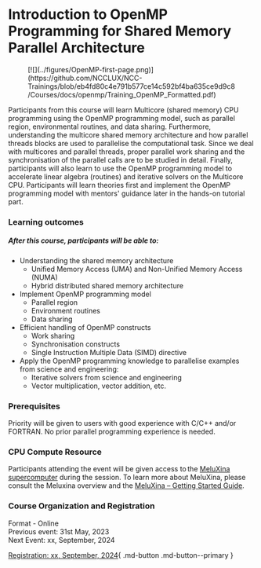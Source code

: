 # Introduction to OpenMP Programming for Shared Memory Parallel Architecture

<figure markdown>
[![](../figures/OpenMP-first-page.png)](https://github.com/NCCLUX/NCC-Trainings/blob/eb4fd80c4e791b577ce14c592bf4ba635ce9d9c8/Courses/docs/openmp/Training_OpenMP_Formatted.pdf)
<figcaption></figcaption>
</figure>


Participants from this course will learn Multicore (shared memory) CPU programming using the OpenMP programming model, such as parallel region, environmental routines, and data sharing. Furthermore, understanding the multicore shared memory architecture and how parallel threads blocks are used to parallelise the computational task. Since we deal with multicores and parallel threads, proper parallel work sharing and the synchronisation of the parallel calls are to be studied in detail. Finally, participants will also learn to use the OpenMP programming model to accelerate linear algebra (routines) and iterative solvers on the Multicore CPU. Participants will learn theories first and implement the OpenMP programming model with mentors' guidance later in the hands-on tutorial part.


### Learning outcomes 
##### After this course, participants will be able to: 
 - Understanding the shared memory architecture 
    - Unified Memory Access (UMA) and Non-Unified Memory Access (NUMA)  
    - Hybrid distributed shared memory architecture  
 - Implement OpenMP programming model  
    - Parallel region  
    - Environment routines  
    - Data sharing  
 - Efficient handling of OpenMP constructs  
    - Work sharing  
    - Synchronisation constructs  
    - Single Instruction Multiple Data (SIMD) directive 
 - Apply the OpenMP programming knowledge to parallelise examples from science and engineering: 
    - Iterative solvers from science and engineering  
    - Vector multiplication, vector addition, etc.


### Prerequisites 
Priority will be given to users with good experience with C/C++ and/or FORTRAN. No prior parallel programming experience is needed.

### CPU Compute Resource
Participants attending the event will be given access to the [MeluXina supercomputer](https://luxprovide.lu/) during the session.
To learn more about MeluXina, please consult the Meluxina overview and the [MeluXina – Getting Started Guide](https://docs.lxp.lu/).

### Course Organization and Registration
Format - Online <br />
Previous event: 31st May, 2023 <br />
Next Event: xx, September, 2024

[Registration: xx, September, 2024](https://supercomputing.lu/events){ .md-button .md-button--primary }


